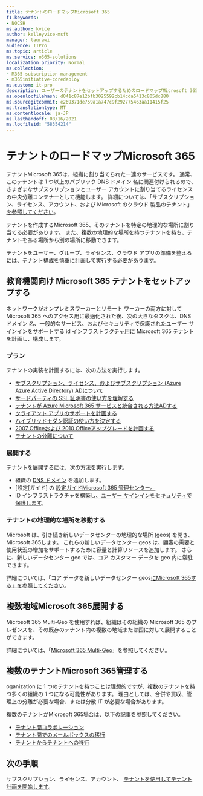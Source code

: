 ```yaml
---
title: テナントのロードマップMicrosoft 365
f1.keywords:
- NOCSH
ms.author: kvice
author: kelleyvice-msft
manager: laurawi
audience: ITPro
ms.topic: article
ms.service: o365-solutions
localization_priority: Normal
ms.collection:
- M365-subscription-management
- m365initiative-coredeploy
ms.custom: it-pro
description: ユーザーのテナントをセットアップするためのロードマップMicrosoft 365。
ms.openlocfilehash: d041c87e12bfb3025592cb14cda5413c805dc880
ms.sourcegitcommit: e269371de759a1a747c9f292775463aa11415f25
ms.translationtype: MT
ms.contentlocale: ja-JP
ms.lasthandoff: 08/16/2021
ms.locfileid: "58354214"
---
```

# <a name="tenant-roadmap-for-microsoft-365"></a>テナントのロードマップMicrosoft 365

テナントMicrosoft 365は、組織に割り当てられた一連のサービスです。 通常、このテナントは 1 つ以上のパブリック DNS ドメイン 名に関連付けられるので、さまざまなサブスクリプションとユーザー アカウントに割り当てるライセンスの中央分離コンテナーとして機能します。 詳細については、「サブスクリプション、ライセンス、アカウント、および Microsoft のクラウド 製品のテナント」 [を参照してください](subscriptions-licenses-accounts-and-tenants-for-microsoft-cloud-offerings.md)。

テナントを作成するMicrosoft 365、そのテナントを特定の地理的な場所に割り当てる必要があります。 また、複数の地理的な場所を持つテナントを持ち、テナントをある場所から別の場所に移動できます。

テナントをユーザー、グループ、ライセンス、クラウド アプリの準備を整えるには、テナント構成を慎重に計画して実行する必要があります。

## <a name="set-up-your-microsoft-365-tenant"></a>教育機関向け Microsoft 365 テナントをセットアップする

ネットワークがオンプレミスワーカーとリモート ワーカーの両方に対して Microsoft 365 へのアクセス用に最適化された後、次の大きなタスクは、DNS ドメイン 名、一般的なサービス、およびセキュリティで保護されたユーザー サインインをサポートする id インフラストラクチャ用に Microsoft 365 テナントを計画し、構成します。

### <a name="plan"></a>プラン

テナントの実装を計画するには、次の方法を実行します。

- [サブスクリプション、ライセンス、およびサブスクリプション (Azure Azure Active Directory) ADについて](subscriptions-licenses-accounts-and-tenants-for-microsoft-cloud-offerings.md)
- [サードパーティの SSL 証明書の使い方を理解する](plan-for-third-party-ssl-certificates.md)
- [テナントが Azure Microsoft 365 サービスと統合される方法ADする](integrated-apps-and-azure-ads.md)
- [クライアント アプリのサポートを計画する](microsoft-365-client-support-certificate-based-authentication.md)
- [ハイブリッドモダン認証の使い方を決定する](hybrid-modern-auth-overview.md)
- [2007 Officeおよび 2010 Officeアップグレードを計画する](plan-upgrade-previous-versions-office.md)
- [テナントの分離について](/compliance/assurance/microsoft-365-isolation-controls)

### <a name="deploy"></a>展開する

テナントを展開するには、次の方法を実行します。 

- 組織の [DNS ドメイン](../admin/setup/add-domain.md) を追加します。
- [設定[ガイド] の [設定ガイドMicrosoft 365 管理センター。](setup-guides-for-microsoft-365.md)
- ID インフラストラクチャを[構築し、](identity-roadmap-microsoft-365.md)[ユーザー サインインをセキュリティで保護します](microsoft-365-secure-sign-in.md)。

### <a name="move-a-tenants-geographic-locations"></a>テナントの地理的な場所を移動する

Microsoft は、引き続き新しいデータセンターの地理的な場所 (geos) を開き、Microsoft 365します。 これらの新しいデータセンター geos は、顧客の需要と使用状況の増加をサポートするために容量と計算リソースを追加します。 さらに、新しいデータセンター geo では、コア カスタマー データを geo 内に常駐できます。

詳細については、「コア データを新しいデータセンター geos[にMicrosoft 365する」を参照してください](moving-data-to-new-datacenter-geos.md)。


## <a name="deploy-microsoft-365-multi-geo"></a>複数地域Microsoft 365展開する

Microsoft 365 Multi-Geo を使用すれば、組織はその組織の Microsoft 365 のプレゼンスを、その既存のテナント内の複数の地域または国に対して展開することができます。

詳細については、「[Microsoft 365 Multi-Geo](microsoft-365-multi-geo.md)」を参照してください。

## <a name="manage-multiple-microsoft-365-tenants"></a>複数のテナントMicrosoft 365管理する 

oganization に 1 つのテナントを持つことは理想的ですが、複数のテナントを持つ多くの組織の 1 つになる可能性があります。 理由としては、合併や買収、管理上の分離が必要な場合、または分散 IT が必要な場合があります。

複数のテナントがMicrosoft 365場合は、以下の記事を参照してください。

- [テナント間コラボレーション](microsoft-365-inter-tenant-collaboration.md)
- [テナント間でのメールボックスの移行](cross-tenant-mailbox-migration.md)
- [テナントからテナントへの移行](microsoft-365-tenant-to-tenant-migrations.md)

## <a name="next-step"></a>次の手順

サブスクリプション、ライセンス、アカウント、 [テナントを使用してテナント計画を開始します](subscriptions-licenses-accounts-and-tenants-for-microsoft-cloud-offerings.md)。